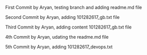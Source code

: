 First Commit by Aryan, testing branch and adding readme.md file

Second Commit by Aryan, adding 101282617_gb.txt file 

Third Commit by Aryan, adding content 101282617_gb.txt file 

4th Commit by Aryan, udating the readme.md file

5th Commit by Aryan, adding 101282617_devops.txt